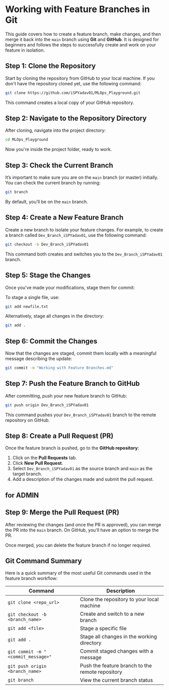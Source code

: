 # Working with Feature Branches in Git

This guide covers how to create a feature branch, make changes, and then merge it back into the `main` branch using **Git** and **GitHub**. It is designed for beginners and follows the steps to successfully create and work on your feature in isolation.

## Step 1: Clone the Repository

Start by cloning the repository from GitHub to your local machine. If you don't have the repository cloned yet, use the following command:

```bash
git clone https://github.com/iSPYadav01/MLOps_Playground.git
```

This command creates a local copy of your GitHub repository.

## Step 2: Navigate to the Repository Directory

After cloning, navigate into the project directory:

```bash
cd MLOps_Playground
```

Now you're inside the project folder, ready to work.

## Step 3: Check the Current Branch

It’s important to make sure you are on the `main` branch (or master) initially. You can check the current branch by running:

```bash
git branch
```

By default, you’ll be on the `main` branch.

## Step 4: Create a New Feature Branch

Create a new branch to isolate your feature changes. For example, to create a branch called `Dev_Branch_iSPYadav01`, use the following command:

```bash
git checkout -b Dev_Branch_iSPYadav01
```

This command both creates and switches you to the `Dev_Branch_iSPYadav01` branch.

## Step 5: Stage the Changes

Once you've made your modifications, stage them for commit:

To stage a single file, use:

```bash
git add newfile.txt
```

Alternatively, stage all changes in the directory:

```bash
git add .
```

## Step 6: Commit the Changes

Now that the changes are staged, commit them locally with a meaningful message describing the update:

```bash
git commit -m "Working with Feature Branches.md"
```

## Step 7: Push the Feature Branch to GitHub

After committing, push your new feature branch to GitHub:

```bash
git push origin Dev_Branch_iSPYadav01
```

This command pushes your `Dev_Branch_iSPYadav01` branch to the remote repository on GitHub.

## Step 8: Create a Pull Request (PR)

Once the feature branch is pushed, go to the **GitHub repository**:

1. Click on the **Pull Requests** tab.
2. Click **New Pull Request**.
3. Select `Dev_Branch_iSPYadav01` as the source branch and `main` as the target branch.
4. Add a description of the changes made and submit the pull request.

## for ADMIN

## Step 9: Merge the Pull Request (PR) 

After reviewing the changes (and once the PR is approved), you can merge the PR into the `main` branch. On GitHub, you'll have an option to merge the PR.

Once merged, you can delete the feature branch if no longer required.

## Git Command Summary

Here is a quick summary of the most useful Git commands used in the feature branch workflow:

| Command                                | Description                                          |
|----------------------------------------|------------------------------------------------------|
| `git clone <repo_url>`                 | Clone the repository to your local machine           |
| `git checkout -b <branch_name>`        | Create and switch to a new branch                    |
| `git add <file>`                       | Stage a specific file                                |
| `git add .`                            | Stage all changes in the working directory           |
| `git commit -m "<commit_message>"`     | Commit staged changes with a message                 |
| `git push origin <branch_name>`        | Push the feature branch to the remote repository     |
| `git branch`                           | View the current branch status                       |